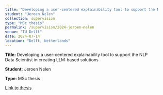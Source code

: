 ```yaml
---
title: "Developing a user-centered explainability tool to support the NLP Data Scientist in creating LLM-based solutions"
student: "Jeroen Nelen"
collection: supervision
type: "MSc thesis"
permalink: /supervision/2024-jeroen-nelen
venue: "TU Delft"
date: 2024-07-14
location: "Delft, Netherlands"
---
```


**Title:** Developing a user-centered explainability tool to support the NLP Data Scientist in creating LLM-based solutions

**Student:** Jeroen Nelen

**Type:** MSc thesis

[Link to thesis](https://repository.tudelft.nl/record/uuid:700ce316-5047-4182-ae25-e47db8ca4054)